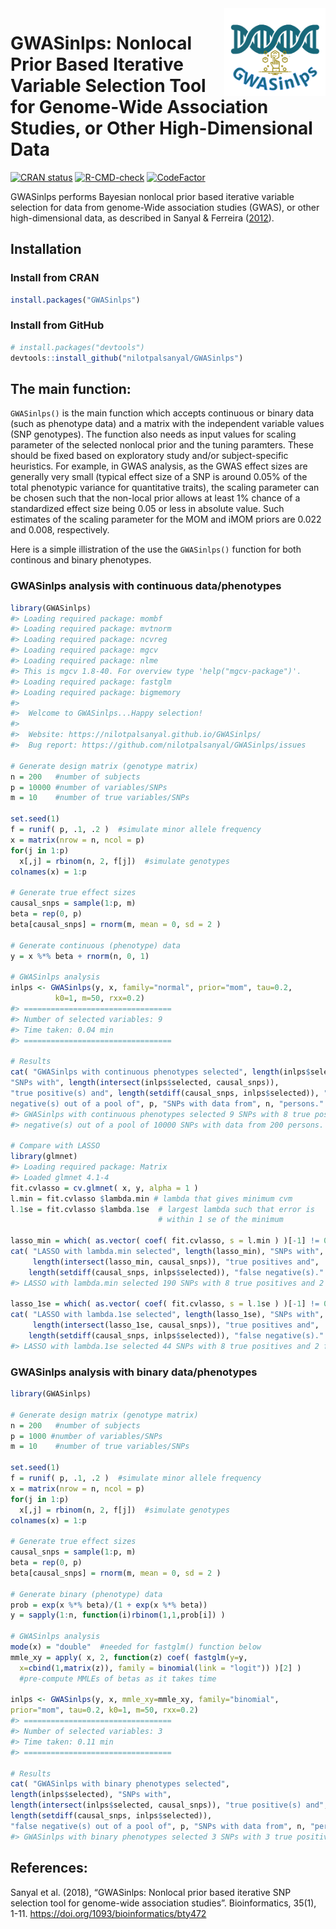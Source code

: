 
<!-- README.md is generated from README.Rmd. Please edit that file -->

<img src="man/figures/logo.png" align="right" style="float:right; height:140px;" />

# GWASinlps: Nonlocal Prior Based Iterative Variable Selection Tool for Genome-Wide Association Studies, or Other High-Dimensional Data

<!-- badges: start -->

[![CRAN
status](https://www.r-pkg.org/badges/version/GWASinlps)](https://CRAN.R-project.org/package=GWASinlps)
[![R-CMD-check](https://github.com/nilotpalsanyal/GWASinlps/actions/workflows/R-CMD-check.yaml/badge.svg)](https://github.com/nilotpalsanyal/GWASinlps/actions/workflows/R-CMD-check.yaml)
[![CodeFactor](https://www.codefactor.io/repository/github/nilotpalsanyal/gwasinlps/badge)](https://www.codefactor.io/repository/github/nilotpalsanyal/gwasinlps)
<!-- badges: end -->

GWASinlps performs Bayesian nonlocal prior based iterative variable
selection for data from genome-Wide association studies (GWAS), or other
high-dimensional data, as described in Sanyal & Ferreira
([2012](#ref-paper)).

## Installation

### Install from CRAN

``` r
install.packages("GWASinlps")
```

### Install from GitHub

``` r
# install.packages("devtools")
devtools::install_github("nilotpalsanyal/GWASinlps")
```

## The main function:

`GWASinlps()` is the main function which accepts continuous or binary
data (such as phenotype data) and a matrix with the independent variable
values (SNP genotypes). The function also needs as input values for
scaling parameter of the selected nonlocal prior and the tuning
paramters. These should be fixed based on exploratory study and/or
subject-specific heuristics. For example, in GWAS analysis, as the GWAS
effect sizes are generally very small (typical effect size of a SNP is
around 0.05% of the total phenotypic variance for quantitative traits),
the scaling parameter can be chosen such that the non-local prior allows
at least 1% chance of a standardized effect size being 0.05 or less in
absolute value. Such estimates of the scaling parameter for the MOM and
iMOM priors are 0.022 and 0.008, respectively.

Here is a simple illistration of the use the `GWASinlps()` function for
both continous and binary phenotypes.

<!-- For a detailed manual, see the package [vignette](https://cran.r-project.org/web/packages/BHMSMAfMRI/vignettes/BHMSMAfMRIvignette.pdf){target="_blank"}.  -->

### GWASinlps analysis with continuous data/phenotypes

``` r
library(GWASinlps)
#> Loading required package: mombf
#> Loading required package: mvtnorm
#> Loading required package: ncvreg
#> Loading required package: mgcv
#> Loading required package: nlme
#> This is mgcv 1.8-40. For overview type 'help("mgcv-package")'.
#> Loading required package: fastglm
#> Loading required package: bigmemory
#> 
#>  Welcome to GWASinlps...Happy selection!
#>  
#>  Website: https://nilotpalsanyal.github.io/GWASinlps/
#>  Bug report: https://github.com/nilotpalsanyal/GWASinlps/issues

# Generate design matrix (genotype matrix)
n = 200   #number of subjects
p = 10000 #number of variables/SNPs
m = 10    #number of true variables/SNPs

set.seed(1) 
f = runif( p, .1, .2 )  #simulate minor allele frequency
x = matrix(nrow = n, ncol = p)
for(j in 1:p)
  x[,j] = rbinom(n, 2, f[j])  #simulate genotypes
colnames(x) = 1:p

# Generate true effect sizes
causal_snps = sample(1:p, m)
beta = rep(0, p)
beta[causal_snps] = rnorm(m, mean = 0, sd = 2 )

# Generate continuous (phenotype) data
y = x %*% beta + rnorm(n, 0, 1) 

# GWASinlps analysis
inlps <- GWASinlps(y, x, family="normal", prior="mom", tau=0.2, 
          k0=1, m=50, rxx=0.2)
#> =================================
#> Number of selected variables: 9
#> Time taken: 0.04 min
#> =================================

# Results
cat( "GWASinlps with continuous phenotypes selected", length(inlps$selected), 
"SNPs with", length(intersect(inlps$selected, causal_snps)), 
"true positive(s) and", length(setdiff(causal_snps, inlps$selected)), "false 
negative(s) out of a pool of", p, "SNPs with data from", n, "persons." )
#> GWASinlps with continuous phenotypes selected 9 SNPs with 8 true positive(s) and 2 false 
#> negative(s) out of a pool of 10000 SNPs with data from 200 persons.

# Compare with LASSO
library(glmnet)
#> Loading required package: Matrix
#> Loaded glmnet 4.1-4
fit.cvlasso = cv.glmnet( x, y, alpha = 1 )
l.min = fit.cvlasso $lambda.min # lambda that gives minimum cvm
l.1se = fit.cvlasso $lambda.1se  # largest lambda such that error is 
                                 # within 1 se of the minimum

lasso_min = which( as.vector( coef( fit.cvlasso, s = l.min ) )[-1] != 0 )
cat( "LASSO with lambda.min selected", length(lasso_min), "SNPs with", 
     length(intersect(lasso_min, causal_snps)), "true positives and",
    length(setdiff(causal_snps, inlps$selected)), "false negative(s)." )
#> LASSO with lambda.min selected 190 SNPs with 8 true positives and 2 false negative(s).

lasso_1se = which( as.vector( coef( fit.cvlasso, s = l.1se ) )[-1] != 0 )
cat( "LASSO with lambda.1se selected", length(lasso_1se), "SNPs with", 
     length(intersect(lasso_1se, causal_snps)), "true positives and",
    length(setdiff(causal_snps, inlps$selected)), "false negative(s)." )
#> LASSO with lambda.1se selected 44 SNPs with 8 true positives and 2 false negative(s).
```

### GWASinlps analysis with binary data/phenotypes

``` r
library(GWASinlps)

# Generate design matrix (genotype matrix)
n = 200   #number of subjects
p = 1000 #number of variables/SNPs
m = 10    #number of true variables/SNPs

set.seed(1) 
f = runif( p, .1, .2 )  #simulate minor allele frequency
x = matrix(nrow = n, ncol = p)
for(j in 1:p)
  x[,j] = rbinom(n, 2, f[j])  #simulate genotypes
colnames(x) = 1:p

# Generate true effect sizes
causal_snps = sample(1:p, m)
beta = rep(0, p)
beta[causal_snps] = rnorm(m, mean = 0, sd = 2 )

# Generate binary (phenotype) data
prob = exp(x %*% beta)/(1 + exp(x %*% beta))
y = sapply(1:n, function(i)rbinom(1,1,prob[i]) )

# GWASinlps analysis
mode(x) = "double"  #needed for fastglm() function below
mmle_xy = apply( x, 2, function(z) coef( fastglm(y=y, 
  x=cbind(1,matrix(z)), family = binomial(link = "logit")) )[2] ) 
  #pre-compute MMLEs of betas as it takes time

inlps <- GWASinlps(y, x, mmle_xy=mmle_xy, family="binomial", 
prior="mom", tau=0.2, k0=1, m=50, rxx=0.2)
#> =================================
#> Number of selected variables: 3
#> Time taken: 0.11 min
#> =================================

# Results
cat( "GWASinlps with binary phenotypes selected", 
length(inlps$selected), "SNPs with", 
length(intersect(inlps$selected, causal_snps)), "true positive(s) and", 
length(setdiff(causal_snps, inlps$selected)), 
"false negative(s) out of a pool of", p, "SNPs with data from", n, "persons." )
#> GWASinlps with binary phenotypes selected 3 SNPs with 3 true positive(s) and 7 false negative(s) out of a pool of 1000 SNPs with data from 200 persons.
```

## References:

<div id="refs" class="references">

<div id="ref-paper">

Sanyal et al. (2018), “GWASinlps: Nonlocal prior based iterative SNP
selection tool for genome-wide association studies”. Bioinformatics,
35(1), 1-11. <span
target="_blank"><https://doi.org/1093/bioinformatics/bty472></span>
